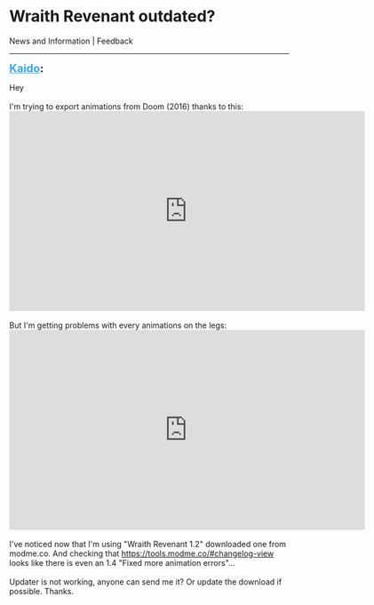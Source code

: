 # Wraith Revenant outdated?
News and Information | Feedback

---
<strong style="font-size: 1.4em;"><span style="text-decoration: underline;text-decoration-color: #34a7f9;"><span style="color:#34a7f9;">Kaido</span></span>:</strong>

<p>Hey<br /><br />I&#39;m trying to export animations from Doom (2016) thanks to this: <iframe type="text/html" width="640" height="360" src="https://www.youtube.com/embed/no_ptkSwYVE" frameborder="0"></iframe><br /><br />But I&#39;m getting problems with every animations on the legs: <iframe type="text/html" width="640" height="360" src="https://www.youtube.com/embed/lt3rJEA8tbE" frameborder="0"></iframe><br /><br />I&#39;ve noticed now that I&#39;m using &quot;Wraith Revenant 1.2&quot; downloaded one from modme.co. And checking that <a href="https://tools.modme.co/#changelog-view">https://tools.modme.co/#changelog-view</a> looks like there is even an 1.4 &quot;Fixed more animation errors&quot;...<br /><br />Updater is not working, anyone can send me it? Or update the download if possible. Thanks.</p>

